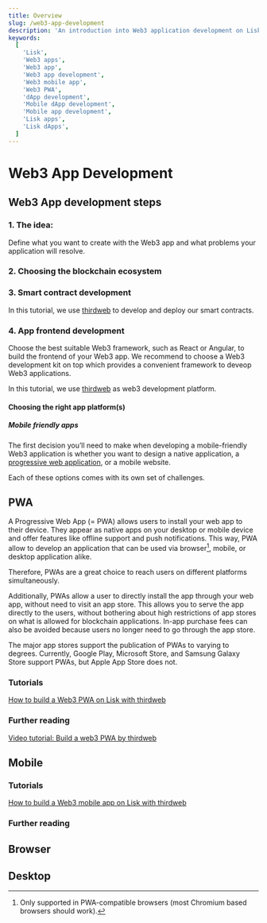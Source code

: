 ```yaml
---
title: Overview
slug: /web3-app-development
description: 'An introduction into Web3 application development on Lisk.'
keywords:
  [
    'Lisk',
    'Web3 apps',
    'Web3 app',
    'Web3 app development',
    'Web3 mobile app',
    'Web3 PWA',
    'dApp development',
    'Mobile dApp development',
    'Mobile app development',
    'Lisk apps',
    'Lisk dApps',
  ]
---
```


# Web3 App Development

## Web3 App development steps

### 1. The idea:
Define what you want to create with the Web3 app and what problems your application will resolve.
### 2. Choosing the blockchain ecosystem
### 3. Smart contract development
In this tutorial, we use [thirdweb](https://thirdweb.com/) to develop and deploy our smart contracts.
### 4. App frontend development
Choose the best suitable Web3 framework, such as React or Angular, to build the frontend of your Web3 app.
We recommend to choose a Web3 development kit on top which provides a convenient framework to deveop Web3 applications.

In this tutorial, we use [thirdweb](https://thirdweb.com/) as web3 development platform.

#### Choosing the right app platform(s)

##### Mobile friendly apps
The first decision you’ll need to make when developing a mobile-friendly Web3 application is whether you want to design a native application, a [progressive web application](#pwa), or a mobile website.

Each of these options comes with its own set of challenges. 


## PWA
A Progressive Web App (= PWA) allows users to install your web app to their device.
They appear as native apps on your desktop or mobile device and offer features like offline support and push notifications.
This way, PWA allow to develop an application that can be used via browser[^1], mobile, or desktop application alike.

Therefore, PWAs are a great choice to reach users on different platforms simultaneously.

Additionally, PWAs allow a user to directly install the app through your web app, without need to visit an app store.
This allows you to serve the app directly to the users, without bothering about high restrictions of app stores on what is allowed for blockchain applications.
In-app purchase fees can also be avoided because users no longer need to go through the app store.

The major app stores support the publication of PWAs to varying to degrees.
Currently, Google Play, Microsoft Store, and Samsung Galaxy Store support PWAs, but Apple App Store does not.

[^1]: Only supported in PWA-compatible browsers (most Chromium based browsers should work).

### Tutorials

[How to build a Web3 PWA on Lisk with thirdweb](./build-a-web3-pwa.md)

### Further reading
[Video tutorial: Build a web3 PWA by thirdweb](https://www.youtube.com/watch?v=VU8i-dn2_GE)

## Mobile


### Tutorials

[How to build a Web3 mobile app on Lisk with thirdweb](./build-a-web3-pwa.md)

### Further reading
[](https://medium.com/dash-community/building-a-mobile-dapp-with-flutter-be945c80315a)

## Browser

## Desktop



